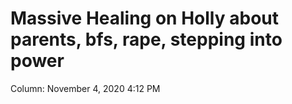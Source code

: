 # Massive Healing on Holly about parents, bfs, rape, stepping into power

Column: November 4, 2020 4:12 PM